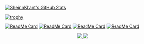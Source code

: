 [![SheinnKhant's GitHub Stats](https://github-readme-stats.vercel.app/api?username=0xsheinn&show_icons=true&theme=tokyonight&hide=contribs,prs&show_icons=true)](https://github.com/0xsheinn)

[![trophy](https://github-profile-trophy.vercel.app/?username=0xsheinn&theme=onedark)](https://github.com/0xsheinn)

<p alighn="center">
  
[![ReadMe Card](https://github-readme-stats.vercel.app/api/pin/?username=0xsheinn&repo=web_development)](https://github.com/0xsheinn/web_development)
[![ReadMe Card](https://github-readme-stats.vercel.app/api/pin/?username=0xsheinn&repo=skaNote)](https://github.com/0xsheinn/skaNote)
[![ReadMe Card](https://github-readme-stats.vercel.app/api/pin/?username=0xsheinn&repo=HTB_Invite_Code_Generator)](https://github.com/0xsheinn/HTB_Invite_Code_Generator)
[![ReadMe Card](https://github-readme-stats.vercel.app/api/pin/?username=0xsheinn&repo=oscp-practice)](https://github.com/0xsheinn/oscp-practice)

</p>
<p align="center">
  <a href="https://www.instagram.com/sheinnkhant/">
    <img src="https://img.shields.io/badge/Instagram_-black?style=social&logo=instagram&url=https:%2f%2fwww.instagram.com%2fsheinnkhant%2f"/>
  </a>
  <a href="https://medium.com/@infosec-sk">
    <img src="https://img.shields.io/badge/Medium_-black?style=social&logo=medium&url=&url=https:%2f%2fmedium.com%2f@infosec-sk">
  </a>
</p>
